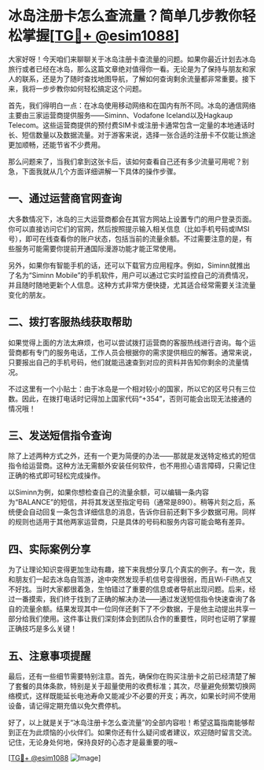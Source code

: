 # 冰岛注册卡怎么查流量？简单几步教你轻松掌握[[TG💪+ @esim1088](https://t.me/s/esim1088)]

大家好呀！今天咱们来聊聊关于冰岛注册卡查流量的问题。如果你最近计划去冰岛旅行或者已经在冰岛，那么这篇文章绝对值得你一看。无论是为了保持与朋友和家人的联系，还是为了随时查找地图导航，了解如何查询剩余流量都非常重要。接下来，我将一步步教你如何轻松搞定这个问题。

首先，我们得明白一点：在冰岛使用移动网络和在国内有所不同。冰岛的通信网络主要由三家运营商提供服务——Siminn、Vodafone Iceland以及Hagkaup Telecom。这些运营商提供的预付费SIM卡或注册卡通常包含一定量的本地通话时长、短信数量以及数据流量。对于游客来说，选择一张合适的注册卡不仅能让旅途更加顺畅，还能节省不少费用。

那么问题来了，当我们拿到这张卡后，该如何查看自己还有多少流量可用呢？别急，下面我就从几个方面详细讲解一下具体的操作步骤。

## 一、通过运营商官网查询

大多数情况下，冰岛的三大运营商都会在其官方网站上设置专门的用户登录页面。你可以直接访问它们的官网，然后按照提示输入相关信息（比如手机号码或IMSI号），即可在线查看你的账户状态，包括当前的流量余额。不过需要注意的是，有些服务可能需要你提前开通国际漫游功能才能正常使用。

另外，如果你有智能手机的话，还可以下载官方应用程序。例如，Siminn就推出了名为“Siminn Mobile”的手机软件，用户可以通过它实时监控自己的消费情况，并且随时随地更新个人信息。这种方式非常方便快捷，尤其适合经常需要关注流量变化的朋友。

## 二、拨打客服热线获取帮助

如果觉得上面的方法太麻烦，也可以尝试拨打运营商的客服热线进行咨询。每个运营商都有专门的服务电话，工作人员会根据你的需求提供相应的解答。通常来说，只要报出自己的手机号码，他们就能迅速查到对应的资料并告知你剩余的流量情况。

不过这里有一个小贴士：由于冰岛是一个相对较小的国家，所以它的区号只有三位数。因此，在拨打电话时记得加上国家代码“+354”，否则可能会出现无法接通的情况哦！

## 三、发送短信指令查询

除了上述两种方式之外，还有一个更为简便的办法——那就是发送特定格式的短信指令给运营商。这种方法无需额外安装任何软件，也不用担心语言障碍，只需记住正确的格式即可轻松完成操作。

以Siminn为例，如果你想检查自己的流量余额，可以编辑一条内容为“BALANCE”的短信，并将其发送至指定号码（通常是890）。稍等片刻之后，系统便会自动回复一条包含详细信息的消息，告诉你目前还剩下多少数据可用。同样的规则也适用于其他两家运营商，只是具体的号码和服务内容可能会略有差异。

## 四、实际案例分享

为了让理论知识变得更加生动有趣，接下来我想分享几个真实的例子。有一次，我和朋友们一起去冰岛自驾游，途中突然发现手机信号变得很弱，而且Wi-Fi热点又不好找。当时大家都很着急，生怕错过了重要的信息或者导航出现问题。后来，经过一番摸索，我们终于找到了正确的解决办法——通过发送短信指令快速查询了各自的流量余额。结果发现其中一位同伴还剩下了不少数据，于是他主动提出共享一部分给我们使用。这件事让我们深刻体会到团队合作的重要性，同时也证明了掌握正确技巧是多么关键！

## 五、注意事项提醒

最后，还有一些细节需要特别注意。首先，确保你在购买注册卡之前已经清楚了解了套餐的具体条款，特别是关于超量使用的收费标准；其次，尽量避免频繁切换网络模式，这样既能延长电池寿命又能减少不必要的开支；再次，如果长时间不使用设备，请记得定期充值以免欠费停机。

好了，以上就是关于“冰岛注册卡怎么查流量”的全部内容啦！希望这篇指南能够帮到正在为此烦恼的小伙伴们。如果你还有什么疑问或者建议，欢迎随时留言交流。记住，无论身处何地，保持良好的心态才是最重要的哦~

[[TG💪+ @esim1088](https://t.me/s/esim1088) ![Image](https://i.postimg.cc/4NQfJmqS/Snipaste-2025-05-13-00-14-12.png)]